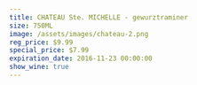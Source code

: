 ```yaml
---
title: CHATEAU Ste. MICHELLE - gewurztraminer
size: 750ML
image: /assets/images/chateau-2.png
reg_price: $9.99
special_price: $7.99
expiration_date: 2016-11-23 00:00:00
show_wine: true
---
```



